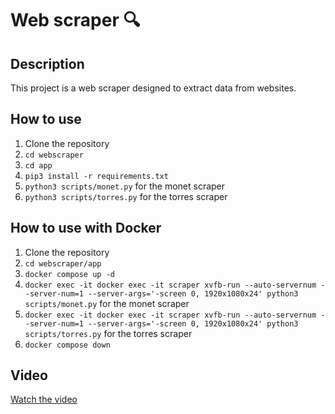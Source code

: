 # Web scraper 🔍

## Description

This project is a web scraper designed to extract data from websites.

## How to use

1. Clone the repository
1. `cd webscraper`
1. `cd app`
1. `pip3 install -r requirements.txt`
1. `python3 scripts/monet.py` for the monet scraper
1. `python3 scripts/torres.py` for the torres scraper

## How to use with Docker

1. Clone the repository
1. `cd webscraper/app`
1. `docker compose up -d`
1. `docker exec -it docker exec -it scraper xvfb-run --auto-servernum --server-num=1 --server-args='-screen 0, 1920x1080x24' python3 scripts/monet.py` for the monet scraper
1. `docker exec -it docker exec -it scraper xvfb-run --auto-servernum --server-num=1 --server-args='-screen 0, 1920x1080x24' python3 scripts/torres.py` for the torres scraper
1. `docker compose down`

## Video

[Watch the video](https://drive.google.com/drive/folders/1BrLMTmlHGz7__cs6-g-UorUgbfC-sSXG?usp=drive_link)
